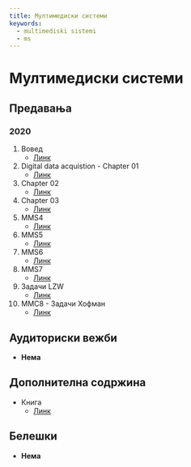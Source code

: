 ```yaml
---
title: Мултимедиски системи
keywords:
  - multimediski sistemi
  - ms
---
```


# Мултимедиски системи

## Предавања

### 2020

1. Вовед
   - [Линк](https://bbb-lb.finki.ukim.mk/playback/presentation/2.0/playback.html?meetingId=6b7f467966b220e9bbfc39c79ef644b86d2d4086-1602599552618)
2. Digital data acquistion - Chapter 01
   - [Линк](https://bbb-lb.finki.ukim.mk/playback/presentation/2.3/24f0db1918a69ad233407c3ec21ad5f471fb163c-1603206124890?meetingId=24f0db1918a69ad233407c3ec21ad5f471fb163c-1603206124890)
3. Chapter 02
   - [Линк](https://bbb-lb.finki.ukim.mk/playback/presentation/2.3/928a9bdce06186104c25195f242760fb2c7add16-1603814497060?meetingId=928a9bdce06186104c25195f242760fb2c7add16-1603814497060)
4. Chapter 03
   - [Линк](https://bbb-lb.finki.ukim.mk/playback/presentation/2.3/9ae174c1e361fccb0d60cac428863d65bcd2774c-1604418087860?meetingId=9ae174c1e361fccb0d60cac428863d65bcd2774c-1604418087860)
5. MMS4
   - [Линк](https://bbb-lb.finki.ukim.mk/playback/presentation/2.3/9ae174c1e361fccb0d60cac428863d65bcd2774c-1604418087860?meetingId=9ae174c1e361fccb0d60cac428863d65bcd2774c-1604418087860)
6. MMS5
   - [Линк](https://bbb-lb.finki.ukim.mk/playback/presentation/2.0/playback.html?meetingId=c2249a6aa8c6f2de8d19182ba6e4409e13c984bb-1605024163941)
7. MMS6
   - [Линк](https://bbb-lb.finki.ukim.mk/playback/presentation/2.0/playback.html?meetingId=71cf60e2061d7e7a29fc3d4c9c6c68112bf1b8da-1606837027192)
8. MMS7
   - [Линк](https://bbb-lb.finki.ukim.mk/playback/presentation/2.0/playback.html?meetingId=97384e7c320adb17112b49d890d907fc46e7682e-1606774988168)
9. Задачи LZW
   - [Линк](https://bbb-lb.finki.ukim.mk/playback/presentation/2.0/playback.html?meetingId=15756dc8f7f62ee34e5ab15da7b6fd4d97f73e76-1618311161879)
10. ММС8 - Задачи Хофман
    - [Линк](https://bbb-lb.finki.ukim.mk/playback/presentation/2.0/playback.html?meetingId=0693842ed90d37c8ad01b6aeffef68a54ae1e1b5-1618916200198)

## Аудиториски вежби

- **Нема**

## Дополнителна содржина

- Книга
  - [Линк](https://www.pdfdrive.com/multimedia-systems-d40151980.html)

## Белешки

- **Нема**
